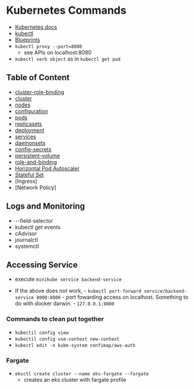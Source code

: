 # Kubernetes Commands

- [Kubernetes docs](https://kubernetes.io/docs/home/)
- [kubectl](https://kubernetes.io/docs/reference/kubectl/)
- [Blueprints](https://github.com/aws-ia/terraform-aws-eks-blueprints)
- `kubectl proxy --port=8080`
  - see APIs on localhost:8080
- `kubectl verb object` as in `kubectl get pod`

## Table of Content

- [cluster-role-binding](./cluster-role-binding.md)
- [cluster](./cluster.md)
- [nodes](./nodes.md)
- [configuration](./configuration.md)
- [pods](./pods.md)
- [replicasets](./replicasets)
- [deployment](./deployment.md)
- [services](./services.md)
- [daemonsets](./daemonsets.md)
- [config-secrets](./config-secrets.md)
- [persistent-volume](./persistent-volume.md)
- [role-and-binding](./role-and-binding.md)
- [Horizontal Pod Autoscaler](./horizontal-pod-as.md)
- [Stateful Set](./statefultset.md)
- [Ingress]
- [Network Policy]

## Logs and Monitoring

- --field-selector
- kubectl get events
- cAdvisor
- journalctl
- systemctl

## Accessing Service

- execute `minikube service backend-service`

- If the above does not work,
      - `kubectl port-forward service/backend-service 8000:8000`
        - port fowarding access on localhost. Something to do with docker darwin.
      - `127.0.0.1:8000`

### Commands to clean put together

- `kubectil config view`
- `kubectil config use-context new-context`
- `kubectl edit -n kube-system confimap/aws-auth`


### Fargate

- `eksctl create cluster --name eks-fargate --fargate`
  - creates an eks cluster with fargate profile